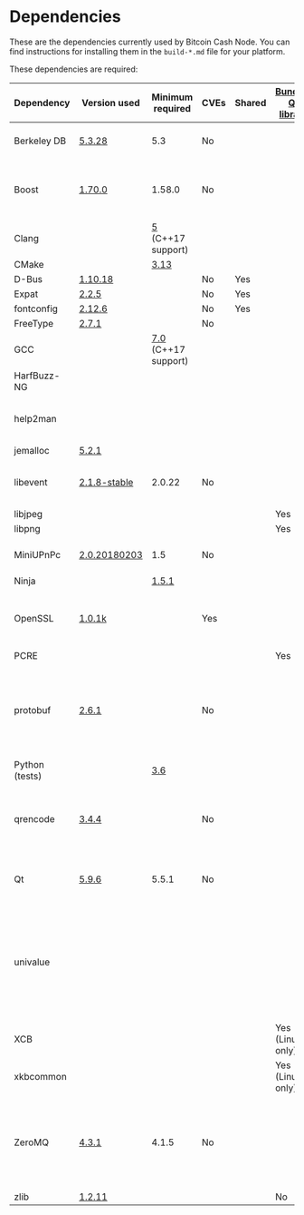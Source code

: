 Dependencies
============

These are the dependencies currently used by Bitcoin Cash Node. You can find
instructions for installing them in the `build-*.md` file for your platform.

These dependencies are required:

| Dependency | Version used | Minimum required | CVEs | Shared | [Bundled Qt library](https://doc.qt.io/qt-5/configure-options.html) | Purpose | Description |
| --- | --- | --- | --- | --- | --- |--- | --- |
| Berkeley DB | [5.3.28](http://www.oracle.com/technetwork/database/database-technologies/berkeleydb/downloads/index.html) | 5.3 | No |  |  | Wallet storage | Only needed when wallet enabled  |
| Boost | [1.70.0](http://www.boost.org/users/download/) | 1.58.0 | No |  |  |  Utility          | Library for threading, data structures, etc
| Clang |  | [5](http://llvm.org/releases/download.html) (C++17 support) |  |  |  |  |  |
| CMake |  | [3.13](https://cmake.org/download/) |  |  |  |  |  |
| D-Bus | [1.10.18](https://cgit.freedesktop.org/dbus/dbus/tree/NEWS?h=dbus-1.10) |  | No | Yes |  |  |  |
| Expat | [2.2.5](https://libexpat.github.io/) |  | No | Yes |  |  |  |
| fontconfig | [2.12.6](https://www.freedesktop.org/software/fontconfig/release/) |  | No | Yes |  |  |  |
| FreeType | [2.7.1](http://download.savannah.gnu.org/releases/freetype) |  | No |  |  |  |  |
| GCC |  | [7.0](https://gcc.gnu.org/) (C++17 support) |  |  |  |  |  |
| HarfBuzz-NG |  |  |  |  |  |  |  |
| help2man |  |  |  |  |  | Manpages | Optional, used for building manpages |
| jemalloc | [5.2.1](https://github.com/jemalloc/jemalloc/releases) |  |  |  |  |
| libevent | [2.1.8-stable](https://github.com/libevent/libevent/releases) | 2.0.22 | No |  |  |  Networking       | OS independent asynchronous networking |
| libjpeg |  |  |  |  | Yes |  |  |
| libpng |  |  |  |  | Yes |  |  |
| MiniUPnPc | [2.0.20180203](http://miniupnp.free.fr/files) | 1.5 | No |  |  | UPnP Support     | Firewall-jumping support |
| Ninja |  | [1.5.1](https://github.com/ninja-build/ninja/releases) |  |  |  |  |  |
| OpenSSL | [1.0.1k](https://www.openssl.org/source) |  | Yes |  |  | Crypto | Random Number Generation, Elliptic Curve Cryptography
| PCRE |  |  |  |  | Yes |  |  |
| protobuf | [2.6.1](https://github.com/google/protobuf/releases) |  | No |  |  |  Payments in GUI  | Data interchange format used for payment protocol (only needed when BIP70 enabled)
| Python (tests) |  | [3.6](https://www.python.org/downloads) |  |  |  |  |  |
| qrencode | [3.4.4](https://fukuchi.org/works/qrencode) |  | No |  |  | QR codes in GUI  | Optional for generating QR codes (only needed when GUI enabled)
| Qt | [5.9.6](https://download.qt.io/official_releases/qt/) | 5.5.1 | No |  |  |  GUI              | GUI toolkit (only needed when GUI enabled) |
| univalue |||||   | Utility          | JSON parsing and encoding (bundled version will be used unless --with-system-univalue passed to configure)
| XCB |  |  |  |  | Yes (Linux only) |  |  |
| xkbcommon |  |  |  |  | Yes (Linux only) |  |  |
| ZeroMQ | [4.3.1](https://github.com/zeromq/libzmq/releases) | 4.1.5 | No |  |  | ZMQ notification | Optional, allows generating ZMQ notifications (requires ZMQ version >= 4.1.5)
| zlib | [1.2.11](http://zlib.net/) |  |  |  | No |  |  |
